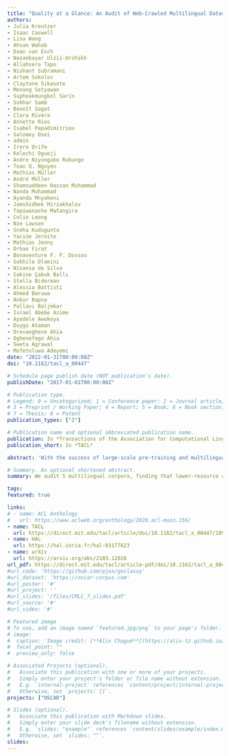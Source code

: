 ```yaml
---
title: "Quality at a Glance: An Audit of Web-Crawled Multilingual Datasets"
authors:
- Julia Kreutzer
- Isaac Caswell
- Lisa Wang
- Ahsan Wahab
- Daan van Esch
- Nasanbayar Ulzii-Orshikh
- Allahsera Tapo
- Nishant Subramani
- Artem Sokolov
- Claytone Sikasote
- Monang Setyawan
- Supheakmungkol Sarin
- Sokhar Samb
- Benoît Sagot
- Clara Rivera
- Annette Rios
- Isabel Papadimitriou
- Salomey Osei
- admin
- Iroro Orife
- Kelechi Ogueji
- Andre Niyongabo Rubungo
- Toan Q. Nguyen
- Mathias Müller
- André Müller
- Shamsuddeen Hassan Muhammad
- Nanda Muhammad
- Ayanda Mnyakeni
- Jamshidbek Mirzakhalov
- Tapiwanashe Matangira
- Colin Leong
- Nze Lawson
- Sneha Kudugunta
- Yacine Jernite
- Mathias Jenny
- Orhan Firat
- Bonaventure F. P. Dossou
- Sakhile Dlamini
- Nisansa de Silva
- Sakine Çabuk Ballı
- Stella Biderman
- Alessia Battisti
- Ahmed Baruwa
- Ankur Bapna
- Pallavi Baljekar
- Israel Abebe Azime
- Ayodele Awokoya
- Duygu Ataman
- Orevaoghene Ahia
- Oghenefego Ahia
- Sweta Agrawal
- Mofetoluwa Adeyemi
date: "2022-01-31T00:00:00Z"
doi: "10.1162/tacl_a_00447"

# Schedule page publish date (NOT publication's date).
publishDate: "2017-01-01T00:00:00Z"

# Publication type.
# Legend: 0 = Uncategorized; 1 = Conference paper; 2 = Journal article;
# 3 = Preprint / Working Paper; 4 = Report; 5 = Book; 6 = Book section;
# 7 = Thesis; 8 = Patent
publication_types: ["2"]

# Publication name and optional abbreviated publication name.
publication: In *Transactions of the Association for Computational Linguistics*
publication_short: In *TACL*

abstract: 'With the success of large-scale pre-training and multilingual modeling in Natural Language Processing (NLP), recent years have seen a proliferation of large, Web-mined text datasets covering hundreds of languages. We manually audit the quality of 205 language-specific corpora released with five major public datasets (CCAligned, ParaCrawl, WikiMatrix, OSCAR, mC4). Lower-resource corpora have systematic issues: At least 15 corpora have no usable text, and a significant fraction contains less than 50% sentences of acceptable quality. In addition, many are mislabeled or use nonstandard/ambiguous language codes. We demonstrate that these issues are easy to detect even for non-proficient speakers, and supplement the human audit with automatic analyses. Finally, we recommend techniques to evaluate and improve multilingual corpora and discuss potential risks that come with low-quality data releases.'

# Summary. An optional shortened abstract.
summary: We audit 5 multilingual corpora, finding that lower-resource corpora have systematic issues.

tags:
featured: true

links:
# - name: ACL Anthology
#   url: https://www.aclweb.org/anthology/2020.acl-main.156/
- name: TACL
  url: https://direct.mit.edu/tacl/article/doi/10.1162/tacl_a_00447/109285/Quality-at-a-Glance-An-Audit-of-Web-Crawled
- name: HAL
  url: https://hal.inria.fr/hal-03177623
- name: arXiv
  url: https://arxiv.org/abs/2103.12028
url_pdf: https://direct.mit.edu/tacl/article-pdf/doi/10.1162/tacl_a_00447/1986585/tacl_a_00447.pdf
#url_code: 'https://github.com/pjox/goclassy'
#url_dataset: 'https://oscar-corpus.com'
#url_poster: '#'
#url_project: ''
#url_slides: '/files/CMLC_7_slides.pdf'
#url_source: '#'
#url_video: '#'

# Featured image
# To use, add an image named `featured.jpg/png` to your page's folder. 
# image:
#  caption: 'Image credit: [**Alix Chagué**](https://alix-tz.github.io/en/index.html)'
#  focal_point: ""
#  preview_only: false

# Associated Projects (optional).
#   Associate this publication with one or more of your projects.
#   Simply enter your project's folder or file name without extension.
#   E.g. `internal-project` references `content/project/internal-project/index.md`.
#   Otherwise, set `projects: []`.
projects: ["OSCAR"]

# Slides (optional).
#   Associate this publication with Markdown slides.
#   Simply enter your slide deck's filename without extension.
#   E.g. `slides: "example"` references `content/slides/example/index.md`.
#   Otherwise, set `slides: ""`.
slides:
---
```

